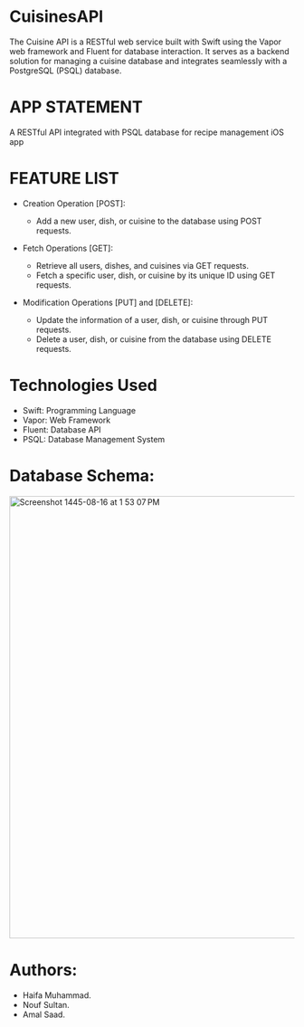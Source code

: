 # CuisinesAPI
The Cuisine API is a RESTful web service built with Swift using the Vapor web framework and Fluent for database interaction. It serves as a backend solution for managing a cuisine database and integrates seamlessly with a PostgreSQL (PSQL) database.


# APP STATEMENT

A RESTful API integrated with PSQL database for recipe management iOS app

# FEATURE LIST

- Creation Operation [POST]:
  - Add a new user, dish, or cuisine to the database using POST requests.     

- Fetch Operations [GET]:
    - Retrieve all users, dishes, and cuisines via GET requests.
    - Fetch a specific user, dish, or cuisine by its unique ID using GET requests.

- Modification Operations [PUT] and [DELETE]:
    - Update the information of a user, dish, or cuisine through PUT requests.
    - Delete a user, dish, or cuisine from the database using DELETE requests.

# Technologies Used

- Swift: Programming Language
- Vapor: Web Framework
- Fluent: Database API
- PSQL: Database Management System


# Database Schema:


<img width="782" alt="Screenshot 1445-08-16 at 1 53 07 PM" src="https://github.com/NoufhAlsultan/CuisinesAPI/assets/47658637/979bd015-6531-4585-8d1b-ef332b787ec5">



# Authors:
- Haifa Muhammad. 
- Nouf Sultan.
- Amal Saad.
